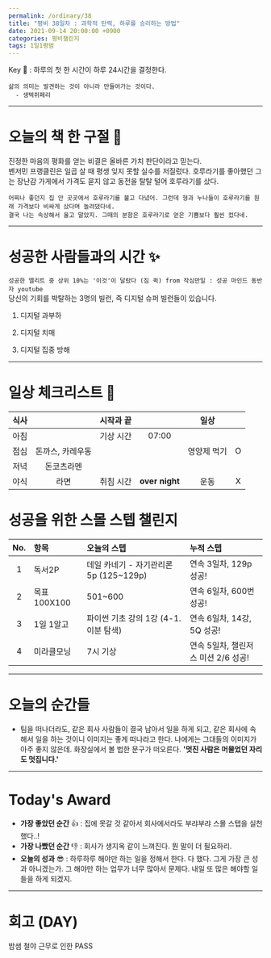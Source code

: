 ```yaml
---
permalink: /ordinary/38
title: "평비 38일차 : 과학적 탄력, 하루를 승리하는 방법"
date: 2021-09-14 20:00:00 +0900
categories: 평비챌린지
tags: 1일1평범
---  
```

Key 🔑 : 하루의 첫 한 시간이 하루 24시간을 결정한다.
```
삶의 의미는 발견하는 것이 아니라 만들어가는 것이다.
  - 생텍쥐페리
```

---
# 오늘의 책 한 구절 📕
진정한 마음의 평화를 얻는 비결은 올바른 가치 판단이라고 믿는다.  
벤저민 프랭클린은 일곱 살 때 평생 잊지 못할 실수를 저질렀다. 호루라기를 좋아했던 그는 장난감 가게에서 가격도 묻지 않고 동전을 탈탈 털어 호루라기를 샀다.  

```
어찌나 좋던지 집 안 곳곳에서 호루라기를 불고 다녔어. 그런데 형과 누나들이 호루라기를 원래 가격보다 비싸게 샀다며 놀려댔다네.
결국 나는 속상해서 울고 말았지. 그때의 분함은 호루라기로 얻은 기쁨보다 훨씬 컸다네.
```

---
# 성공한 사람들과의 시간 ✨
`성공한 엘리트 중 상위 10%는 '이것'이 달랐다 (짐 퀵) from 작심만일 : 성공 마인드 동반자 youtube`  
당신의 기회를 박탈하는 3명의 빌런, 즉 디지털 슈퍼 빌런들이 있습니다.  
1. 디지털 과부하  

2. 디지털 치매  

3. 디지털 집중 방해  

---
# 일상 체크리스트 📃

| 식사 |  | 시작과 끝 |  | 일상 |  |
|:----:|:----:|:----:|:----:|:----:|:----:|
| 아침 |  | 기상 시간 | 07:00 |  |  |
| 점심 | 돈까스, 카레우동 |  |  | 영양제 먹기 | O |
| 저녁 | 돈코츠라멘 |  |  |  |  |
| 야식 | 라면 | 취침 시간 | **over night** | 운동 | X |

# 성공을 위한 스몰 스텝 챌린지

| No. | 항목 | 오늘의 스텝 | 누적 스텝 |
|:----:|:----|:----|:----|
| 1 | 독서2P | 데일 카네기 - 자기관리론 5p (125~129p) | 연속 3일차, 129p 성공! |
| 2 | 목표 100X100 | 501~600 | 연속 6일차, 600번 성공! |
| 3 | 1일 1알고 | 파이썬 기초 강의 1강 (4-1. 이분 탐색)  | 연속 6일차, 14강, 5Q 성공! |
| 4 | 미라클모닝 | 7시 기상 | 연속 5일차, 챌린저스 미션 2/6 성공! |

---
# 오늘의 순간들
- 팀을 떠나더라도, 같은 회사 사람들이 결국 남아서 일을 하게 되고, 같은 회사에 속해서 일을 하는 것이니 이미지는 좋게 떠나라고 한다. 나에게는 그대들의 이미지가 아주 좋지 않은데. 화장실에서 볼 법한 문구가 떠오른다. **'멋진 사람은 머물었던 자리도 멋집니다.'**

---
# Today's Award
- **가장 좋았던 순간** 👍 : 집에 못갈 것 같아서 회사에서라도 부랴부랴 스몰 스텝을 실천했다..!
- **가장 나빴던 순간** 👎 : 회사가 생지옥 같이 느껴진다. 뭔 말이 더 필요하리.
- **오늘의 성과** 😎 : 하루하루 해야만 하는 일을 정해서 한다. 다 했다. 그게 가장 큰 성과 아니겠는가. 그 해야만 하는 업무가 너무 많아서 문제다. 내일 또 많은 해야할 일들을 하게 되겠지.

---
# 회고 (DAY)
밤샘 철야 근무로 인한 PASS